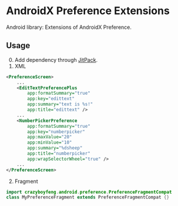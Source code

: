 # AndroidX Preference Extensions
Android library: Extensions of AndroidX Preference.

## Usage
0. Add dependency through [JitPack](https://jitpack.io/#CrazyBoyFeng/AndroidXPreferenceExtensions).
1. XML
```xml
<PreferenceScreen>
    ...
    <EditTextPreferencePlus
        app:formatSummary="true"
        app:key="edittext"
        app:summary="text is %s!"
        app:title="edittext" />
    ...
    <NumberPickerPreference
        app:formatSummary="true"
        app:key="numberpicker"
        app:maxValue="20"
        app:minValue="10"
        app:summary="%dsheep"
        app:title="numberpicker"
        app:wrapSelectorWheel="true" />
    ...
</PreferenceScreen>
```
2. Fragment
```java
import crazyboyfeng.android.preference.PreferenceFragmentCompat
class MyPreferenceFragment extends PreferenceFragmentCompat {}
```

